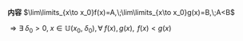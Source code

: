 **内容**
$\lim\limits_{x\to x_0}f(x)=A,\;\lim\limits_{x\to x_0}g(x)=B,\;A<B$

$\Rightarrow\exists\;\delta_0>0,\;x\in\mathbb{U}(x_0,\;\delta_0),\forall\;f(x),\,g(x),\;\,f(x)<g(x)$

